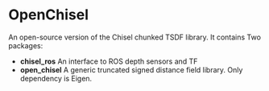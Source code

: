 OpenChisel
==========

An open-source version of the Chisel chunked TSDF library. It contains Two packages:

* **chisel_ros** An interface to ROS depth sensors and TF
* **open_chisel** A generic truncated signed distance field library. Only dependency is Eigen.

